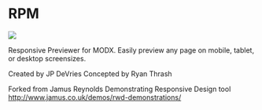RPM
===

![](http://f.cl.ly/items/1P1m0q2t0D3k3K1a3z0H/Screen%20Shot%202013-06-10%20at%209.56.18%20AM.png)

Responsive Previewer for MODX. Easily preview any page on mobile, tablet, or desktop screensizes.

Created by JP DeVries
Concepted by Ryan Thrash

Forked from Jamus Reynolds Demonstrating Responsive Design tool
http://www.jamus.co.uk/demos/rwd-demonstrations/


